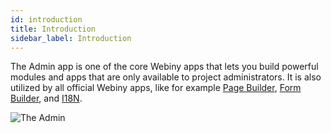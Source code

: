 ```yaml
---
id: introduction
title: Introduction
sidebar_label: Introduction
---
```


The Admin app is one of the core Webiny apps that lets you build powerful modules and apps that are only available to project administrators. It is also utilized by all official Webiny apps, like for example [Page Builder](/docs/webiny-apps/page-builder/getting-started), [Form Builder](/docs/webiny-apps/form-builder/introduction), and [I18N](/docs/webiny-apps/i18n/introduction).

![The Admin](/img/webiny-apps/admin/introduction/admin.png)
